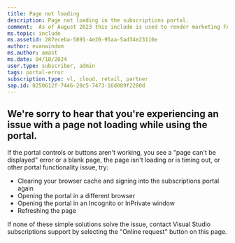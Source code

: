 ```yaml
---
title: Page not loading
description: Page not loading in the subscriptions portal.
comment:  As of August 2023 this include is used to render marketing FAQ content for VS Subscriptions in the following portals - VSCom, Manage, and My portals. It was not used for learn.microsoft.com content at that time. SMEs are Evan Windom and Larissa Crawford of Red Door Collaborative and Sharvari Dighe.
ms.topic: include
ms.assetid: 287eceba-5891-4e20-95aa-5ad34e23110e
author: evanwindom
ms.author: amast
ms.date: 04/10/2024
user.type: subscriber, admin
tags: portal-error
subscription.type: vl, cloud, retail, partner
sap.id: 8250612f-7446-20c5-7473-16d089f2280d
---
```


## We're sorry to hear that you're experiencing an issue with a page not loading while using the portal. 

If the portal controls or buttons aren't working, you see a "page can't be displayed" error or a blank page, the page isn't loading or is timing out, or other portal functionality issue, try: 

+ Clearing your browser cache and signing into the subscriptions portal again 
+ Opening the portal in a different browser 
+ Opening the portal in an Incognito or InPrivate window 
+ Refreshing the page  

If none of these simple solutions solve the issue, contact Visual Studio subscriptions support by selecting the "Online request" button on this page. 